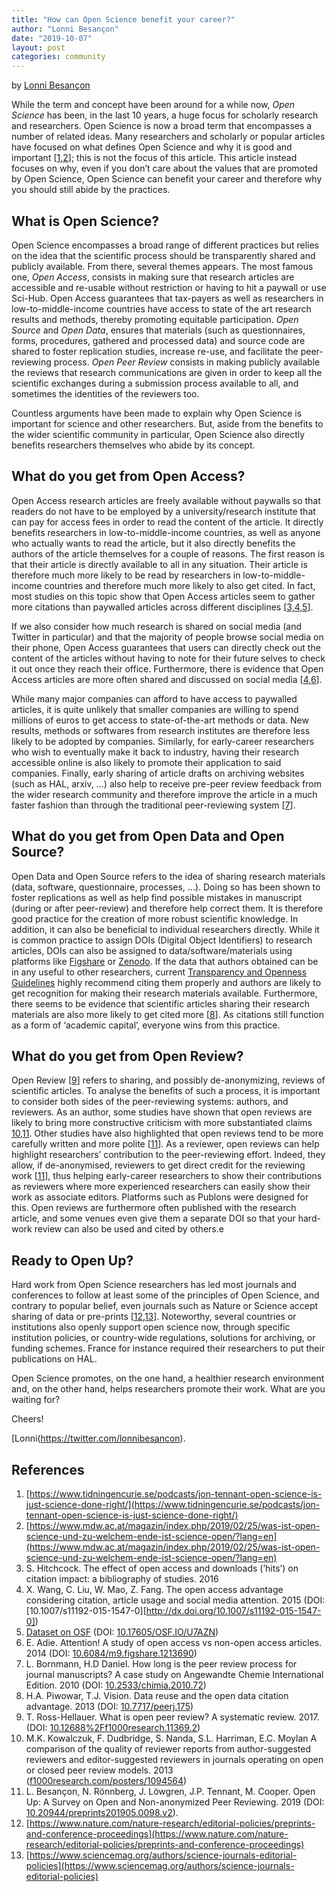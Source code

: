 ```yaml
---
title: "How can Open Science benefit your career?"
author: "Lonni Besançon"
date: "2019-10-07"
layout: post
categories: community
---
```



by [Lonni Besançon](https://twitter.com/lonnibesancon)



While the term and concept have been around for a while now, *Open Science* has been, in the last 10 years, a huge focus for scholarly research and researchers. Open Science is now a broad term that encompasses a number of related ideas. Many researchers and scholarly or popular articles have focused on what defines Open Science and why it is good and important [[1,2](#Ref)]; this is not the focus of this article. This article instead focuses on why, even if you don’t care about the values that are promoted by Open Science, Open Science can benefit your career and therefore why you should still abide by the practices.

## What is Open Science?
Open Science encompasses a broad range of different practices but relies on the idea that the scientific process should be transparently shared and publicly available. From there, several themes appears. The most famous one, *Open Access*, consists in making sure that research articles are accessible and re-usable without restriction or having to hit a paywall or use Sci-Hub. Open Access guarantees that tax-payers as well as researchers in low-to-middle-income countries have access to state of the art research results and methods, thereby promoting equitable participation. *Open Source* and *Open Data*, ensures that materials (such as questionnaires, forms, procedures, gathered and processed data) and source code are shared to foster replication studies, increase re-use, and facilitate the peer-reviewing process. *Open Peer Review* consists in making publicly available the reviews that research communications are given in order to keep all the scientific exchanges during a submission process available to all, and sometimes the identities of the reviewers too. 

Countless arguments have been made to explain why Open Science is important for science and other researchers. But, aside from the benefits to the wider scientific community in particular, Open Science also directly benefits researchers themselves who abide by its concept.


## What do you get from Open Access?
Open Access research articles are freely available without paywalls so that readers do not have to be employed by a university/research institute that can pay for access fees in order to read the content of the article. It directly benefits researchers in low-to-middle-income countries, as well as anyone who actually wants to read the article, but it also directly benefits the authors of the article themselves for a couple of reasons. The first reason is that their article is directly available to all in any situation. Their article is therefore much more likely to be read by researchers in low-to-middle-income countries and therefore much more likely to also get cited. In fact, most studies on this topic show  that Open Access articles seem to gather more citations than paywalled articles across different disciplines [[3,4,5](#Ref)]. 

If we also consider how much research is shared on social media (and Twitter in particular) and that the majority of people browse social media on their phone, Open Access guarantees that users can directly check out the content of the articles without having to note for their future selves to check it out once they reach their office. Furthermore, there is evidence that Open Access articles are more often shared and discussed on social media [[4,6](#Ref)].

While many major companies can afford to have access to paywalled articles, it is quite unlikely that smaller companies are willing to spend millions of euros to get access to state-of-the-art methods or data. New results, methods or softwares from research institutes are therefore less likely to be adopted by companies. 
Similarly, for early-career researchers who wish to eventually make it back to industry, having their research accessible online is also likely to promote their application to said companies.
Finally, early sharing of article drafts on archiving websites (such as HAL, arxiv, …) also help to receive pre-peer review feedback from the wider research community and therefore improve the article in a much faster fashion than through the traditional peer-reviewing system [[7](#Ref)].

## What do you get from Open Data and Open Source?
Open Data and Open Source refers to the idea of sharing research materials (data, software, questionnaire, processes, ...). Doing so has been shown to foster replications as well as help find possible mistakes in manuscript (during or after peer-review) and therefore help correct them. It is therefore good practice for the creation of more robust scientific knowledge. In addition, it can also be beneficial to individual researchers directly. 
While it is common practice to assign DOIs (Digital Object Identifiers) to research articles, DOIs can also be assigned to data/software/materials using platforms like [Figshare](https://figshare.com) or [Zenodo](https://zenodo.org). If the data that authors obtained can be in any useful to other researchers, current [Transparency and Openness Guidelines](https://osf.io/9f6gx/wiki/Guidelines/?_ga=2.112852868.1655756159.1569882527-535138184.1569882527) highly recommend citing them properly and authors are likely to get recognition for making their research materials available. 
Furthermore, there seems to be evidence that scientific articles sharing their research materials are also more likely to get cited more [[8](#Ref)]. As citations still function as a form of ‘academic capital’, everyone wins from this practice.


## What do you get from Open Review?
Open Review [[9](#Ref)] refers to sharing, and possibly de-anonymizing, reviews of scientific articles. To analyse the benefits of such a process, it is important to consider both sides of the peer-reviewing systems: authors, and reviewers.
As an author, some studies have shown that open reviews are likely to bring more constructive criticism with more substantiated claims [10,11](#Ref). Other studies have also highlighted that open reviews tend to be more carefully written and more polite [[11](#Ref)].
As a reviewer, open reviews can help highlight researchers’ contribution to the peer-reviewing effort. Indeed, they allow, if de-anonymised, reviewers to get direct credit for the reviewing work [[11](#Ref)], thus helping early-career researchers to show their contributions as reviewers where more experienced researchers can easily show their work as associate editors. Platforms such as Publons were designed for this. Open reviews are furthermore often published with the research article, and some venues even give them a separate DOI so that your hard-work review can also be used and cited by others.e

## Ready to Open Up?
Hard work from Open Science researchers has led most journals and conferences to follow at least some of the principles of Open Science, and contrary to popular belief, even journals such as Nature or Science accept sharing of data or pre-prints [[12,13](#Ref)]. Noteworthy, several countries or institutions also openly support open science now, through specific institution policies, or country-wide regulations, solutions for archiving, or funding schemes. France for instance required their researchers to put their publications on HAL. 

Open Science promotes, on the one hand, a healthier research environment and, on the other hand, helps researchers promote their work. What are you waiting for?

Cheers!

[Lonni(https://twitter.com/lonnibesancon).


## References <a name="Ref"></a>

1. [https://www.tidningencurie.se/podcasts/jon-tennant-open-science-is-just-science-done-right/](https://www.tidningencurie.se/podcasts/jon-tennant-open-science-is-just-science-done-right/)
2. [https://www.mdw.ac.at/magazin/index.php/2019/02/25/was-ist-open-science-und-zu-welchem-ende-ist-science-open/?lang=en](https://www.mdw.ac.at/magazin/index.php/2019/02/25/was-ist-open-science-und-zu-welchem-ende-ist-science-open/?lang=en) 
3. S. Hitchcock. The effect of open access and downloads (’hits’) on citation impact: a bibliography of studies. 2016
4. X. Wang, C. Liu, W. Mao, Z. Fang. The open access advantage considering citation, article usage and social media attention. 2015 (DOI: [10.1007/s11192-015-1547-0][http://dx.doi.org/10.1007/s11192-015-1547-0])
5. [Dataset on OSF](https://osf.io/u7azn/?fbclid=IwAR3fRcL_gxRLmxajWJx2WlHeaZ2vkND7qrd-yG9kSNweIoMqVVitql9PW4Y) (DOI: [10.17605/OSF.IO/U7AZN](http://dx.doi.org/10.17605/OSF.IO/U7AZN))
6. E. Adie. Attention! A study of open access vs non-open access articles. 2014 (DOI: [10.6084/m9.figshare.1213690](http://dx.doi.org/10.6084/m9.figshare.1213690))
7. L. Bornmann, H.D Daniel. How long is the peer review process for journal manuscripts? A case study on Angewandte Chemie International Edition. 2010 (DOI: [10.2533/chimia.2010.72](https://doi.org/10.2533/chimia.2010.72))
8. H.A. Piwowar, T.J. Vision. Data reuse and the open data citation advantage. 2013 (DOI: [10.7717/peerj.175](https://doi.org/10.7717/peerj.175))
9. T. Ross-Hellauer. What is open peer review? A systematic review. 2017. (DOI: [10.12688%2Ff1000research.11369.2](https://dx.doi.org/10.12688%2Ff1000research.11369.2)) 
10. M.K. Kowalczuk, F. Dudbridge, S. Nanda, S.L. Harriman, E.C. Moylan A comparison of the quality of reviewer reports from author-suggested reviewers and editor-suggested reviewers in journals operating on open or closed peer review models. 2013 ([f1000research.com/posters/1094564](https://f1000research.com/posters/1094564)) 
11. L. Besançon, N. Rönnberg, J. Löwgren, J.P. Tennant, M. Cooper. Open Up: A Survey on Open and Non-anonymized Peer Reviewing. 2019 (DOI: [10.20944/preprints201905.0098.v2](http://dx.doi.org/10.20944/preprints201905.0098.v2)). 
12. [https://www.nature.com/nature-research/editorial-policies/preprints-and-conference-proceedings](https://www.nature.com/nature-research/editorial-policies/preprints-and-conference-proceedings)
13. [https://www.sciencemag.org/authors/science-journals-editorial-policies](https://www.sciencemag.org/authors/science-journals-editorial-policies)
